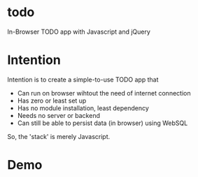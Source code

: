 # todo
In-Browser TODO app with Javascript and jQuery

# Intention

Intention is to create a simple-to-use TODO app that
- Can run on browser wihtout the need of internet connection
- Has zero or least set up
- Has no module installation, least dependency
- Needs no server or backend
- Can still be able to persist data (in browser) using WebSQL

So, the 'stack' is merely Javascript.

# Demo
